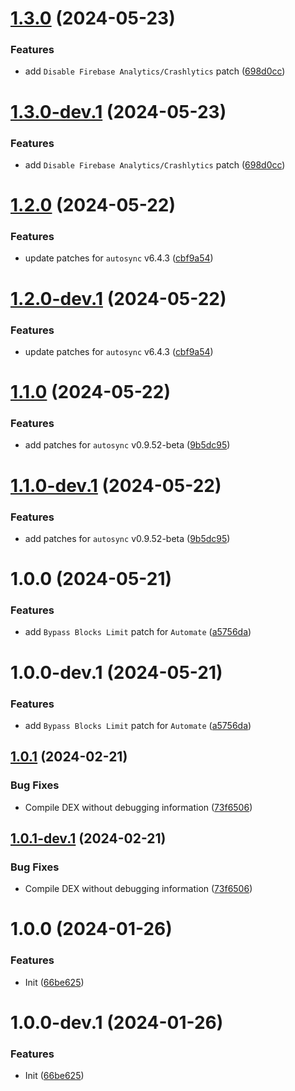 # [1.3.0](https://github.com/BholeyKaBhakt/revanced-patches-xtra/compare/v1.2.0...v1.3.0) (2024-05-23)


### Features

* add `Disable Firebase Analytics/Crashlytics` patch ([698d0cc](https://github.com/BholeyKaBhakt/revanced-patches-xtra/commit/698d0ccbdebc34b7a35ada1e8298ff8142753fa9))

# [1.3.0-dev.1](https://github.com/BholeyKaBhakt/revanced-patches-xtra/compare/v1.2.0...v1.3.0-dev.1) (2024-05-23)


### Features

* add `Disable Firebase Analytics/Crashlytics` patch ([698d0cc](https://github.com/BholeyKaBhakt/revanced-patches-xtra/commit/698d0ccbdebc34b7a35ada1e8298ff8142753fa9))

# [1.2.0](https://github.com/BholeyKaBhakt/revanced-patches-xtra/compare/v1.1.0...v1.2.0) (2024-05-22)


### Features

* update patches for `autosync` v6.4.3 ([cbf9a54](https://github.com/BholeyKaBhakt/revanced-patches-xtra/commit/cbf9a54aae12e59eac74061a30cdc695666871e2))

# [1.2.0-dev.1](https://github.com/BholeyKaBhakt/revanced-patches-xtra/compare/v1.1.0...v1.2.0-dev.1) (2024-05-22)


### Features

* update patches for `autosync` v6.4.3 ([cbf9a54](https://github.com/BholeyKaBhakt/revanced-patches-xtra/commit/cbf9a54aae12e59eac74061a30cdc695666871e2))

# [1.1.0](https://github.com/BholeyKaBhakt/revanced-patches-xtra/compare/v1.0.0...v1.1.0) (2024-05-22)


### Features

* add patches for `autosync` v0.9.52-beta ([9b5dc95](https://github.com/BholeyKaBhakt/revanced-patches-xtra/commit/9b5dc9567fcb70277c5b38b4ccfc386bd2ed640d))

# [1.1.0-dev.1](https://github.com/BholeyKaBhakt/revanced-patches-xtra/compare/v1.0.0...v1.1.0-dev.1) (2024-05-22)


### Features

* add patches for `autosync` v0.9.52-beta ([9b5dc95](https://github.com/BholeyKaBhakt/revanced-patches-xtra/commit/9b5dc9567fcb70277c5b38b4ccfc386bd2ed640d))

# 1.0.0 (2024-05-21)


### Features

* add `Bypass Blocks Limit` patch for `Automate` ([a5756da](https://github.com/BholeyKaBhakt/revanced-patches-xtra/commit/a5756da5d4f122b16509c4e980ffabd4586ae75d))

# 1.0.0-dev.1 (2024-05-21)


### Features

* add `Bypass Blocks Limit` patch for `Automate` ([a5756da](https://github.com/BholeyKaBhakt/revanced-patches-xtra/commit/a5756da5d4f122b16509c4e980ffabd4586ae75d))

## [1.0.1](https://github.com/ReVanced/revanced-patches-template/compare/v1.0.0...v1.0.1) (2024-02-21)


### Bug Fixes

* Compile DEX without debugging information ([73f6506](https://github.com/ReVanced/revanced-patches-template/commit/73f6506bccc01e5622a6e19bedcf6d54d3f701c7))

## [1.0.1-dev.1](https://github.com/ReVanced/revanced-patches-template/compare/v1.0.0...v1.0.1-dev.1) (2024-02-21)


### Bug Fixes

* Compile DEX without debugging information ([73f6506](https://github.com/ReVanced/revanced-patches-template/commit/73f6506bccc01e5622a6e19bedcf6d54d3f701c7))

# 1.0.0 (2024-01-26)


### Features

* Init ([66be625](https://github.com/ReVanced/revanced-patches-template/commit/66be625f25ee2d678dac62a5bf4daa631284f8f6))

# 1.0.0-dev.1 (2024-01-26)


### Features

* Init ([66be625](https://github.com/ReVanced/revanced-patches-template/commit/66be625f25ee2d678dac62a5bf4daa631284f8f6))
